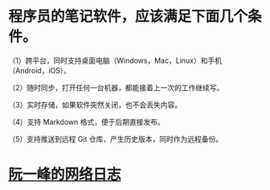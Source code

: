 # 程序员的笔记软件，应该满足下面几个条件。


（1）跨平台，同时支持桌面电脑（Windows，Mac，Linux）和手机（Android，iOS）。

（2）随时同步，打开任何一台机器，都能接着上一次的工作继续写。

（3）实时存储，如果软件突然关闭，也不会丢失内容。

（4）支持 Markdown 格式，便于后期直接发布。

（5）支持推送到远程 Git 仓库，产生历史版本，同时作为远程备份。

# [阮一峰的网络日志](https://www.ruanyifeng.com/blog/2021/08/best-note-taking-software-for-programmers.html)